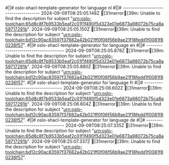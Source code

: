 #||# oslo-shacl-template-generator for language nl
#||# -------------------------------------
2024-09-09T08:25:05.148Z [31merror[39m: Unable to find the description for subject "[urn:oslo-toolchain:65d8c8f7b9533b5eaf2c01f1f490f5d323e01e6873a98072b75ca8a59717291b](/tmp/workspace/report4/doc/applicatieprofiel/FeitelijkeVerenigingen/kandidaatstandaard/2021-06-22/all-Feitelijke-Verenigingen-ap.jsonld#L3883)".
2024-09-09T08:25:05.150Z [31merror[39m: Unable to find the description for subject "[urn:oslo-toolchain:bd12c90ac83597f37682a42b021ff0f06f56b9ae21f18fedd1f0081f80236f57](/tmp/workspace/report4/doc/applicatieprofiel/FeitelijkeVerenigingen/kandidaatstandaard/2021-06-22/all-Feitelijke-Verenigingen-ap.jsonld#L3986)".
#||# oslo-shacl-template-generator for language en
#||# -------------------------------------
2024-09-09T08:25:05.878Z [31merror[39m: Unable to find the description for subject "[urn:oslo-toolchain:65d8c8f7b9533b5eaf2c01f1f490f5d323e01e6873a98072b75ca8a59717291b](/tmp/workspace/report4/doc/applicatieprofiel/FeitelijkeVerenigingen/kandidaatstandaard/2021-06-22/all-Feitelijke-Verenigingen-ap.jsonld#L3883)".
2024-09-09T08:25:05.880Z [31merror[39m: Unable to find the description for subject "[urn:oslo-toolchain:bd12c90ac83597f37682a42b021ff0f06f56b9ae21f18fedd1f0081f80236f57](/tmp/workspace/report4/doc/applicatieprofiel/FeitelijkeVerenigingen/kandidaatstandaard/2021-06-22/all-Feitelijke-Verenigingen-ap.jsonld#L3986)".
#||# oslo-shacl-template-generator for language fr
#||# -------------------------------------
2024-09-09T08:25:06.602Z [31merror[39m: Unable to find the description for subject "[urn:oslo-toolchain:65d8c8f7b9533b5eaf2c01f1f490f5d323e01e6873a98072b75ca8a59717291b](/tmp/workspace/report4/doc/applicatieprofiel/FeitelijkeVerenigingen/kandidaatstandaard/2021-06-22/all-Feitelijke-Verenigingen-ap.jsonld#L3883)".
2024-09-09T08:25:06.604Z [31merror[39m: Unable to find the description for subject "[urn:oslo-toolchain:bd12c90ac83597f37682a42b021ff0f06f56b9ae21f18fedd1f0081f80236f57](/tmp/workspace/report4/doc/applicatieprofiel/FeitelijkeVerenigingen/kandidaatstandaard/2021-06-22/all-Feitelijke-Verenigingen-ap.jsonld#L3986)".
#||# oslo-shacl-template-generator for language de
#||# -------------------------------------
2024-09-09T08:25:07.335Z [31merror[39m: Unable to find the description for subject "[urn:oslo-toolchain:65d8c8f7b9533b5eaf2c01f1f490f5d323e01e6873a98072b75ca8a59717291b](/tmp/workspace/report4/doc/applicatieprofiel/FeitelijkeVerenigingen/kandidaatstandaard/2021-06-22/all-Feitelijke-Verenigingen-ap.jsonld#L3883)".
2024-09-09T08:25:07.337Z [31merror[39m: Unable to find the description for subject "[urn:oslo-toolchain:bd12c90ac83597f37682a42b021ff0f06f56b9ae21f18fedd1f0081f80236f57](/tmp/workspace/report4/doc/applicatieprofiel/FeitelijkeVerenigingen/kandidaatstandaard/2021-06-22/all-Feitelijke-Verenigingen-ap.jsonld#L3986)".
